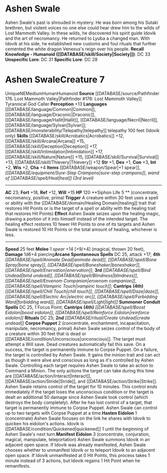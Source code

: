 ﻿---
ac: '23'
alignment: NE
all_resistance: null
burrow_speed: null
charisma: '+4'
climb_speed: null
constitution: '+3'
creature_ability:
- Corpse Puppet
- Hasten Eidolon
- Manifest Eidolon
- Siphon Life
creature_family: null
description: 'Ashen Swale''s past is shrouded in mystery. He was born among his Sutaki
  brethren, but violent voices no one else could hear drew him to the wilds of Lost
  Mammoth Valley. In these wilds, he discovered his spirit guide Idovik and the art
  of necromancy. He returned to Lyuba a changed man. With Idovik at his side, he established
  new customs and foul rituals that further cemented the white dragon Venexus''s reign
  over his people.<br/><br/><b><u>Recall Knowledge - Humanoid</u> ( [[DATABASE/skill/Society|Society]]
  )</b>: DC 33<br/><b><u>Unspecific Lore</u></b>: DC 31<br/><b><u>Specific Lore</u></b>:
  DC 28'
dexterity: '+1'
element: null
fly_speed: null
fortitude: '+18'
hp: '120'
id: '1791'
immunity: null
intelligence: '+2'
land_speed: '25'
language:
- '[[DATABASE/language/Common|Common]]'
- '[[DATABASE/language/Draconic|Draconic]]'
- '[[DATABASE/language/Hallit|Hallit]]'
- '[[DATABASE/language/Necril|Necril]]'
- '[[DATABASE/language/Sylvan|Sylvan]] ; [[DATABASE/monsterability/Telepathy|telepathy]]
  telepathy 100feet (Idovik only)'
level: '7'
max_speed: '25'
name: Ashen Swale
perception: '+13'
rarity: Unique
reflex: '+12'
resistance: null
rus_type_level: null
sense: null
size: Medium
skill:
- '[[DATABASE/skill/Acrobatics|Acrobatics]] +12'
- '[[DATABASE/skill/Arcana|Arcana]] +15'
- '[[DATABASE/skill/Deception|Deception]] +17'
- '[[DATABASE/skill/Intimidation|Intimidation]] +17'
- '[[DATABASE/skill/Nature|Nature]] +15'
- '[[DATABASE/skill/Survival|Survival]] +13'
- '[[DATABASE/skill/Thievery|Thievery]] +12'
source: '[[DATABASE/source/Pathfinder 176. Lost Mammoth Valley|Pathfinder #176: Lost
  Mammoth Valley]]'
speed:
- 25 feet
spell:
- '[[DATABASE/spell/Animate Dead|Animate Dead]]'
- '[[DATABASE/spell/Bind Undead|BindUndead]]'
- '[[DATABASE/spell/Blindness|Blindness]]'
- '[[DATABASE/spell/Bone Spray|Bone Spray]]'
- '[[DATABASE/spell/Boneshaker|Boneshaker]]'
- '[[DATABASE/spell/Boost Eidolon|Boost Eidolon]]'
- '[[DATABASE/spell/Chill Touch|Chill Touch]]'
- '[[DATABASE/spell/Daze|Daze]]'
- '[[DATABASE/spell/Electric Arc|Electric Arc]]'
- '[[DATABASE/spell/Enervation|Enervation]]'
- '[[DATABASE/spell/Envenom Companion|Envenom Companion]]'
- '[[DATABASE/spell/Forbidding Ward|Forbidding Ward]]'
- '[[DATABASE/spell/Light|Light]]'
- '[[DATABASE/spell/Reinforce Eidolon|Reinforce Eidolon]]'
- '[[DATABASE/spell/Vampiric Touch|Vampiric Touch]]'
strength: '+1'
strength_req: '1'
strongest_save:
- Fortitude
swim_speed: null
trait:
- '[[DATABASE/trait/Human|Human]]'
- '[[DATABASE/trait/Humanoid|Humanoid]]'
- '[[DATABASE/trait/Unique|Unique]]'
type: Creature
vision: null
weakest_save:
- Reflex
weakness: null
will: '+15'
wisdom: '+2'

---
# Ashen Swale

Ashen Swale's past is shrouded in mystery. He was born among his Sutaki brethren, but violent voices no one else could hear drew him to the wilds of Lost Mammoth Valley. In these wilds, he discovered his spirit guide Idovik and the art of necromancy. He returned to Lyuba a changed man. With Idovik at his side, he established new customs and foul rituals that further cemented the white dragon Venexus's reign over his people.
**Recall Knowledge - Humanoid ([[DATABASE/skill/Society|Society]])**: DC 33
**Unspecific Lore**: DC 31
**Specific Lore**: DC 28

# Ashen Swale<span class="item-type">Creature 7</span>

<span class="trait-unique item-trait">Unique</span><span class="trait-alignment item-trait">NE</span><span class="trait-size item-trait">Medium</span><span class="item-trait">Human</span><span class="item-trait">Humanoid</span>
**Source** [[DATABASE/source/Pathfinder 176. Lost Mammoth Valley|Pathfinder #176: Lost Mammoth Valley]]
Tyrannical God Caller
**Perception** +13
**Languages** [[DATABASE/language/Common|Common]], [[DATABASE/language/Draconic|Draconic]], [[DATABASE/language/Hallit|Hallit]], [[DATABASE/language/Necril|Necril]], [[DATABASE/language/Sylvan|Sylvan]]; [[DATABASE/monsterability/Telepathy|telepathy]] telepathy 100 feet (Idovik only)
**Skills** [[DATABASE/skill/Acrobatics|Acrobatics]] +12, [[DATABASE/skill/Arcana|Arcana]] +15, [[DATABASE/skill/Deception|Deception]] +17, [[DATABASE/skill/Intimidation|Intimidation]] +17, [[DATABASE/skill/Nature|Nature]] +15, [[DATABASE/skill/Survival|Survival]] +13, [[DATABASE/skill/Thievery|Thievery]] +12
**Str** +1, **Dex** +1, **Con** +3, **Int** +2, **Wis** +2, **Cha** +4
**Items** [[DATABASE/weapon/Spear|+1 spear]], _[[DATABASE/equipment/Sure-Step Crampons|sure-step crampons]]_, _wand of [[DATABASE/spell/Heal|heal]] (3rd level)_

---
**AC** 23; **Fort** +18, **Ref** +12, **Will** +15
**HP** 120
<span class="in-box-ability">**Siphon Life <span class="action-icon">5</span> ** (concentrate, necromancy, positive, primal **Trigger** A creature within 30 feet uses a spell or ability with the [[DATABASE/domain/Healing Domain|healing]] trait that restores Hit Points or is the target of a spell or ability with the healing trait that restores Hit Points) **Effect** Ashen Swale seizes upon the healing magic, drawing a portion of it into himself instead of the intended target. The healing effect restores 10 fewer Hit Points to one of its targets and Ashen Swale is restored 10 Hit Points or the total amount of healing, whichever is less.</span>

---
**Speed** 25 feet
<span class="in-box-ability">**Melee** <span class="action-icon">1</span> _spear_ +14 [+9/+4] (magical, thrown 20 feet), **Damage** 1d6+4 piercing</span>**Arcane Spontaneous Spells** DC 25, attack +17; **4th** _[[DATABASE/spell/Animate Dead|animate dead]]_, _[[DATABASE/spell/Bone Spray|bone spray]]_, _[[DATABASE/spell/Boneshaker|boneshaker]]_, _[[DATABASE/spell/Enervation|enervation]]_; **3rd** _[[DATABASE/spell/Bind Undead|bind undead]]_, _[[DATABASE/spell/Blindness|blindness]]_, _[[DATABASE/spell/Envenom Companion|envenom companion]]_, _[[DATABASE/spell/Vampiric Touch|vampiric touch]]_; **Cantrips** **(4th)** _[[DATABASE/spell/Chill Touch|chill touch]]_, _[[DATABASE/spell/Daze|daze]]_, _[[DATABASE/spell/Electric Arc|electric arc]]_, _[[DATABASE/spell/Forbidding Ward|forbidding ward]]_, _[[DATABASE/spell/Light|light]]_
**Summoner Conduit Spells** DC 25, 1 Focus Point; **Cantrips** **(4th)** _[[DATABASE/spell/Boost Eidolon|boost eidolon]]_, _[[DATABASE/spell/Reinforce Eidolon|reinforce eidolon]]_
**Rituals** DC 25; **2nd** _[[DATABASE/ritual/Create Undead|create undead]]_
<span class="in-box-ability">**Corpse Puppet** <span class="action-icon">2</span> (concentrate, enchantment, incapacitation, manipulate, necromancy, primal) Ashen Swale seizes control of the body of a creature within 30 feet that is dead or [[DATABASE/condition/Unconscious|unconscious]]. The target must attempt a Will save. Dead creatures automatically fail this save. On a success, the target is permanently immune to Corpse Puppet. On a failure, the target is controlled by Ashen Swale. It gains the minion trait and can act as though it were alive and conscious as long as it's controlled by Ashen Swale. Controlling each target requires Ashen Swale to take an action to Command a Minion. The only actions the target can take during this time are [[DATABASE/action/Interact|Interact]], [[DATABASE/action/Stride|Stride]], and [[DATABASE/action/Strike|Strike]]. Ashen Swale retains control of the target for 10 minutes. This control ends immediately if the target loses the unconscious condition or the target is dealt an additional 50 damage since Ashen Swale took control (which destroys the body completely). After he has lost control of a target, that target is permanently immune to Corpse Puppet. Ashen Swale can control up to two targets with Corpse Puppet at a time.</span><span class="in-box-ability">**Hasten Eidolon** <span class="action-icon">1</span> (concentrate) Ashen Swale focuses on the link he shares with Idovik to quicken his eidolon's actions. Idovik is [[DATABASE/condition/Quickened|quickened]] 1 until the beginning of Ashen Swale's next turn.</span><span class="in-box-ability">**Manifest Eidolon** <span class="action-icon">3</span> (concentrate, conjuration, magical, manipulate, teleportation) Ashen Swale summons Idovik in an adjacent open space. If Idovik was already manifested, Ashen Swale chooses whether to unmanifest Idovik or to teleport Idovik to an adjacent open space. If Idovik unmanifested at 0 Hit Points, this process takes 1 minute instead of 3 actions, but Idovik regains 1 Hit Point when he remanifests.</span>